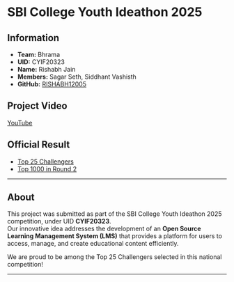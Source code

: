 # SBI College Youth Ideathon 2025

## Information
- **Team:** Bhrama
- **UID:** CYIF20323
- **Name:** Rishabh Jain
- **Members:** Sagar Seth, Siddhant Vashisth
- **GitHub:** [RISHABH12005](https://github.com/RISHABH12005)


## Project Video
[YouTube](https://www.youtube.com/watch?v=-Eb9HqYakSQ)

## Official Result
- [Top 25 Challengers](https://youthideathon.in/college-youth-ideathon-top-25-challengers-results/)
- [Top 1000 in Round 2](https://youthideathon.in/college-youth-ideathon-results/)

---

## About
This project was submitted as part of the SBI College Youth Ideathon 2025 competition, under UID **CYIF20323**.  
Our innovative idea addresses the development of an **Open Source Learning Management System (LMS)** that provides a platform for users to access, manage, and create educational content efficiently. 

We are proud to be among the Top 25 Challengers selected in this national competition!

---
